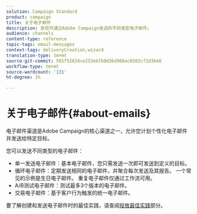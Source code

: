 ```yaml
---
solution: Campaign Standard
product: campaign
title: 关于电子邮件
description: 发现可通过Adobe Campaign发送的不同类型电子邮件。
audience: channels
content-type: reference
topic-tags: email-messages
context-tags: deliveryCreation,wizard
translation-type: tm+mt
source-git-commit: 501f52624ce253eb7b0d36d908ac8502cf1d3b48
workflow-type: tm+mt
source-wordcount: '131'
ht-degree: 3%

---
```



# 关于电子邮件{#about-emails}

电子邮件渠道是Adobe Campaign的核心渠道之一，允许您计划个性化电子邮件并发送给特定目标。

您可以发送不同类型的电子邮件：

* 单一发送电子邮件：基本电子邮件，您只需发送一次即可发送到定义的目标。
* 循环电子邮件：定期发送相同的电子邮件，并聚合每次发送及其报告。 一个常见的示例是生日电子邮件。 重复电子邮件仅通过工作流可用。
* A/B测试电子邮件：测试最多3个版本的电子邮件。
* 交易电子邮件：基于客户行为触发的统一电子邮件。

要了解创建和发送电子邮件时的最佳实践，请查阅[投放最佳实践](../../sending/using/delivery-best-practices.md)部分。
